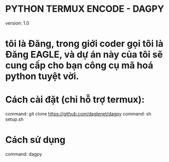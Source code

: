 # PYTHON TERMUX ENCODE - DAGPY
version: 1.0
# tôi là Đăng, trong giới coder gọi tôi là Đăng EAGLE, và dự án này của tôi sẽ cung cấp cho bạn công cụ mã hoá python tuyệt vời.







# Cách cài đặt (chỉ hỗ trợ termux):

command: git clone https://github.com/daglenet/dagpy
command: sh setup.sh







# Cách sử dụng

command: dagpy <script name compile>
